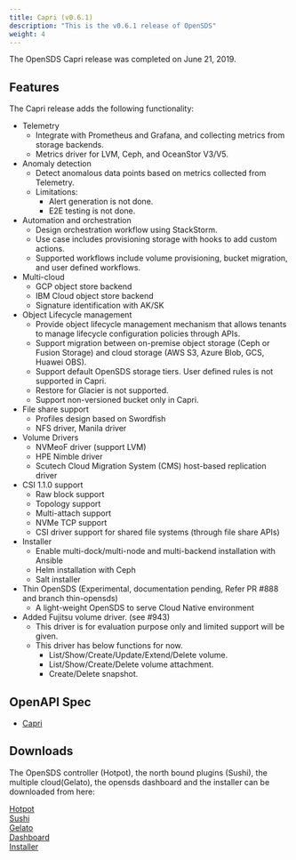 ```yaml
---
title: Capri (v0.6.1)
description: "This is the v0.6.1 release of OpenSDS"
weight: 4
---
```



The OpenSDS Capri release was completed on June 21, 2019.

## Features  

The Capri release adds the following functionality:

* Telemetry
   - Integrate with Prometheus and Grafana, and collecting metrics from storage backends.
   - Metrics driver for LVM, Ceph, and OceanStor V3/V5.
* Anomaly detection
   - Detect anomalous data points based on metrics collected from Telemetry.
   - Limitations:
      - Alert generation is not done.
      - E2E testing is not done.
* Automation and orchestration
   - Design orchestration workflow using StackStorm.
   - Use case includes provisioning storage with hooks to add custom actions.
   - Supported workflows include volume provisioning, bucket migration, and user defined workflows.
* Multi-cloud
   - GCP object store backend
   - IBM Cloud object store backend
   - Signature identification with AK/SK
* Object Lifecycle management
   - Provide object lifecycle management mechanism that allows tenants to manage lifecycle configuration policies through APIs.
   - Support migration between on-premise object storage (Ceph or Fusion Storage) and cloud storage (AWS S3, Azure Blob, GCS, Huawei OBS).
   - Support default OpenSDS storage tiers. User defined rules is not supported in Capri.
   - Restore for Glacier is not supported.
   - Support non-versioned bucket only in Capri.
* File share support
   - Profiles design based on Swordfish
   - NFS driver, Manila driver
* Volume Drivers
   - NVMeoF driver (support LVM)
   - HPE Nimble driver
   - Scutech Cloud Migration System (CMS) host-based replication driver
* CSI 1.1.0 support
   - Raw block support
   - Topology support
   - Multi-attach support
   - NVMe TCP support
   - CSI driver support for shared file systems (through file share APIs)
* Installer
   - Enable multi-dock/multi-node and multi-backend installation with Ansible
   - Helm installation with Ceph
   - Salt installer
* Thin OpenSDS (Experimental, documentation pending, Refer PR #888 and branch thin-opensds)
   - A light-weight OpenSDS to serve Cloud Native environment
* Added Fujitsu volume driver. (see #943)
   - This driver is for evaluation purpose only and limited support will be given.
   - This driver has below functions for now.
      - List/Show/Create/Update/Extend/Delete volume.
      - List/Show/Create/Delete volume attachment.
      - Create/Delete snapshot.


## OpenAPI Spec
* [Capri](/guides/api-spec/capri/)

## Downloads  

The OpenSDS controller (Hotpot), the north bound plugins (Sushi), the multiple cloud(Gelato), 
the opensds dashboard and the installer can be downloaded from here:

[Hotpot](https://github.com/opensds/opensds/releases/tag/v0.6.1)  
[Sushi](https://github.com/opensds/nbp/releases/tag/v0.6.1)  
[Gelato](https://github.com/opensds/multi-cloud/releases/tag/v0.6.1)  
[Dashboard](https://github.com/opensds/opensds-dashboard/releases/tag/v0.6.1)  
[Installer](https://github.com/opensds/opensds-installer/releases/tag/v0.6.1)  
